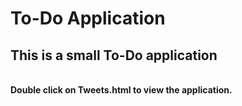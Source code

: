 # To-Do Application

## This is a small To-Do application
<br>
<b> Double click on Tweets.html to view the application.